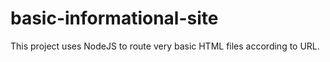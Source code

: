# basic-informational-site
This project uses NodeJS to route very basic HTML files according to URL.
